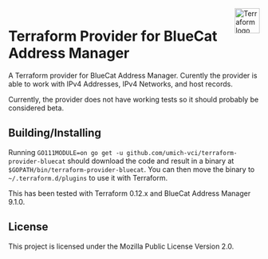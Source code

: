 <a href="https://terraform.io">
    <img src="https://cdn.rawgit.com/hashicorp/terraform-website/master/content/source/assets/images/logo-hashicorp.svg" alt="Terraform logo" title="Terraform" align="right" height="50" />
</a>

# Terraform Provider for BlueCat Address Manager

A Terraform provider for BlueCat Address Manager.  Curently the provider is able to work with
IPv4 Addresses, IPv4 Networks, and host records.

Currently, the provider does not have working tests so it should probably be considered beta.

## Building/Installing

Running `GO111MODULE=on go get -u github.com/umich-vci/terraform-provider-bluecat` should download
the code and result in a binary at `$GOPATH/bin/terraform-provider-bluecat`. You can then move the
binary to `~/.terraform.d/plugins` to use it with Terraform.

This has been tested with Terraform 0.12.x and BlueCat Address Manager 9.1.0.

## License

This project is licensed under the Mozilla Public License Version 2.0.

